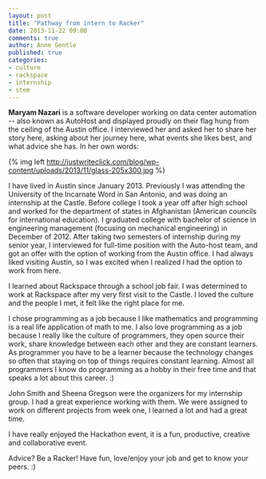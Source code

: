 ```yaml
---
layout: post
title: "Pathway from intern to Racker"
date: 2013-11-22 09:00
comments: true
author: Anne Gentle
published: true
categories:
- culture
- rackspace
- internship
- stem
---
```


**Maryam Nazari** is a software developer working on data center automation
-- also known as AutoHost and displayed proudly on their flag hung from the
ceiling of the Austin office. I interviewed her and asked her to share her
story here, asking about her journey here, what events she likes best, and
what advice she has. In her own words:

{% img left http://justwriteclick.com/blog/wp-content/uploads/2013/11/glass-205x300.jpg %}

<!-- more -->

I have lived in Austin since January 2013. Previously I was attending the
University of the Incarnate Word in San Antonio, and was doing an internship
at the Castle. Before college I took a year off after high school and worked
for the department of states in Afghanistan (American councils for
international education). I graduated college with  bachelor of science in
engineering management (focusing on mechanical engineering) in December of
2012. After taking two semesters of internship during my senior year, I
interviewed for full-time position with the Auto-host team, and got an offer
with the option of working from the Austin office. I had always liked visiting
Austin, so I was excited when I realized I had the option to work from here.

I learned about Rackspace through a school job fair. I was determined to work
at Rackspace after my very first visit to the Castle. I loved the culture and
the people I met, it felt like the right place for me.

I chose programming as a job because I like mathematics and programming is a
real life application of math to me. I also love programming as a job because
I really like the culture of programmers, they open source their work, share
knowledge between each other and they are constant learners. As programmer you
have to be a learner because the technology changes so often that staying on
top of things requires constant learning. Almost all programmers I know do
programming as a hobby in their free time and that speaks a lot about this
career. :)

John Smith and Sheena Gregson were the organizers for my internship group.
I had a great experience working with them. We were assigned to work on
different projects from week one, I learned a lot and had a great time.

I have really enjoyed the Hackathon event, it is a fun, productive, creative
and collaborative event.

Advice? Be a Racker! Have fun, love/enjoy your job and get to know your peers. :)
